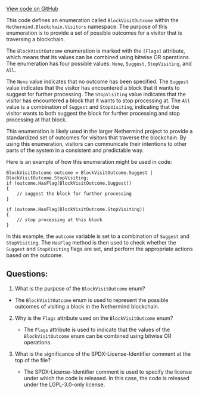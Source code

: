 [View code on GitHub](https://github.com/NethermindEth/nethermind/src/Nethermind/Nethermind.Blockchain/Visitors/BlockVisitOutcome.cs)

This code defines an enumeration called `BlockVisitOutcome` within the `Nethermind.Blockchain.Visitors` namespace. The purpose of this enumeration is to provide a set of possible outcomes for a visitor that is traversing a blockchain. 

The `BlockVisitOutcome` enumeration is marked with the `[Flags]` attribute, which means that its values can be combined using bitwise OR operations. The enumeration has four possible values: `None`, `Suggest`, `StopVisiting`, and `All`. 

The `None` value indicates that no outcome has been specified. The `Suggest` value indicates that the visitor has encountered a block that it wants to suggest for further processing. The `StopVisiting` value indicates that the visitor has encountered a block that it wants to stop processing at. The `All` value is a combination of `Suggest` and `StopVisiting`, indicating that the visitor wants to both suggest the block for further processing and stop processing at that block. 

This enumeration is likely used in the larger Nethermind project to provide a standardized set of outcomes for visitors that traverse the blockchain. By using this enumeration, visitors can communicate their intentions to other parts of the system in a consistent and predictable way. 

Here is an example of how this enumeration might be used in code:

```
BlockVisitOutcome outcome = BlockVisitOutcome.Suggest | BlockVisitOutcome.StopVisiting;
if (outcome.HasFlag(BlockVisitOutcome.Suggest))
{
    // suggest the block for further processing
}

if (outcome.HasFlag(BlockVisitOutcome.StopVisiting))
{
    // stop processing at this block
}
```

In this example, the `outcome` variable is set to a combination of `Suggest` and `StopVisiting`. The `HasFlag` method is then used to check whether the `Suggest` and `StopVisiting` flags are set, and perform the appropriate actions based on the outcome.
## Questions: 
 1. What is the purpose of the `BlockVisitOutcome` enum?
   - The `BlockVisitOutcome` enum is used to represent the possible outcomes of visiting a block in the Nethermind blockchain.

2. Why is the `Flags` attribute used on the `BlockVisitOutcome` enum?
   - The `Flags` attribute is used to indicate that the values of the `BlockVisitOutcome` enum can be combined using bitwise OR operations.

3. What is the significance of the SPDX-License-Identifier comment at the top of the file?
   - The SPDX-License-Identifier comment is used to specify the license under which the code is released. In this case, the code is released under the LGPL-3.0-only license.